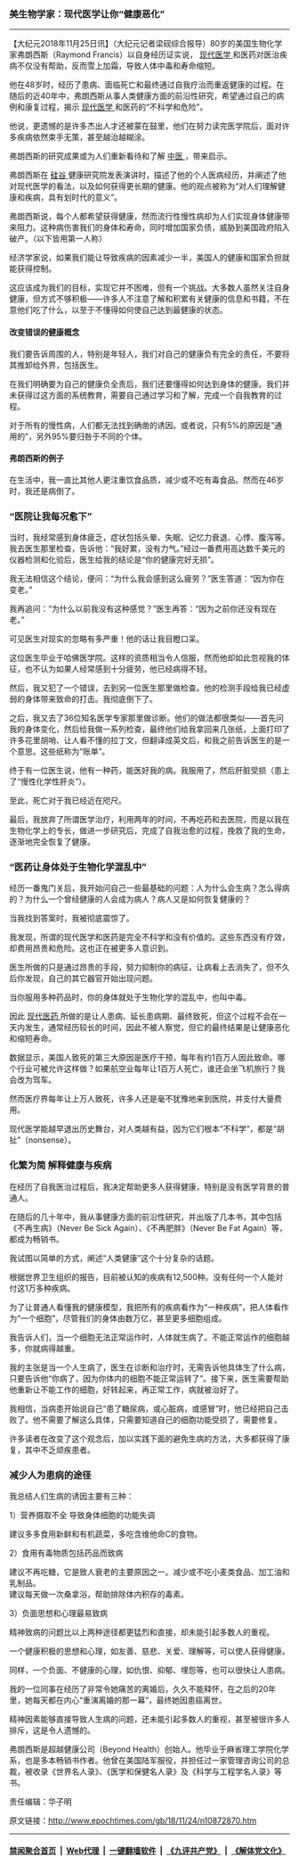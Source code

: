 ### 美生物学家：现代医学让你“健康恶化”
------------------------

<p>
 【大纪元2018年11月25日讯】（大纪元记者梁砚综合报导）80岁的美国生物化学家弗朗西斯（Raymond Francis）以自身经历证实说，
 <a href="http://www.epochtimes.com/gb/tag/%E7%8E%B0%E4%BB%A3%E5%8C%BB%E5%AD%A6.html">
  现代医学
 </a>
 和医药对医治疾病不仅没有帮助，反而雪上加霜，导致人体中毒和寿命缩短。
</p>
<p>
 他在48岁时，经历了患病、面临死亡和最终通过自我疗治而重返健康的过程。在随后的近40年中，弗朗西斯从事人类健康方面的前沿性研究，希望通过自己的病例和康复过程，揭示
 <a href="http://www.epochtimes.com/gb/tag/%E7%8E%B0%E4%BB%A3%E5%8C%BB%E5%AD%A6.html">
  现代医学
 </a>
 和医药的“不科学和危险”。
</p>
<p>
 他说，更遗憾的是许多杰出人才还被蒙在鼓里，他们在努力读完医学院后，面对许多疾病依然束手无策，甚至越治越糊涂。
</p>
<p>
 弗朗西斯的研究成果或为人们重新看待和了解
 <a href="http://www.epochtimes.com/gb/tag/%E4%B8%AD%E5%8C%BB.html">
  中医
 </a>
 ，带来启示。
</p>
<p>
 弗朗西斯在
 <a href="http://www.epochtimes.com/gb/tag/%E7%A1%85%E8%B0%B7.html">
  硅谷
 </a>
 健康研究院发表演讲时，描述了他的个人医病经历，并阐述了他对现代医学的看法，以及如何获得更长期的健康。他的观点被称为“对人们理解健康和疾病，具有划时代的意义”。
</p>
<p>
 弗朗西斯说，每个人都希望获得健康，然而流行性慢性病却为人们实现身体健康带来阻力。这种病伤害我们的身体和寿命，同时增加国家负债，威胁到美国政府陷入破产。（以下皆用第一人称）
</p>
<p>
 经济学家说，如果我们能让导致疾病的因素减少一半，美国人的健康和国家负担就能获得控制。
</p>
<p>
 这应该成为我们的目标，实现它并不困难，但有一个挑战。大多数人虽然关注自身健康，但方式不够积极——许多人不注意了解和积累有关健康的信息和书籍，不在意他们吃了什么，以至于不懂得如何使自己达到最健康的状态。
</p>
<h4>
 改变错误的健康概念
</h4>
<p>
 我们要告诉周围的人，特别是年轻人，我们对自己的健康负有完全的责任，不要将其推卸给外界，包括医生。
</p>
<p>
 在我们明确要为自己的健康负全责后，我们还要懂得如何达到身体的健康。我们并未获得过这方面的系统教育，需要自己通过学习和了解，完成一个自我教育的过程。
</p>
<p>
 对于所有的慢性病，人们都无法找到确凿的诱因。或者说，只有5%的原因是“通用的”，另外95%要归咎于不同的个体。
</p>
<h4>
 弗朗西斯的例子
</h4>
<p>
 在生活中，我一直比其他人更注重饮食品质，减少或不吃有毒食品。然而在46岁时，我还是病倒了。
</p>
<h3>
 “医院让我每况愈下”
</h3>
<p>
 当时，我经常感到身体疲乏，症状包括头晕、失眠、记忆力衰退、心悸、腹泻等。我去医生那里检查，告诉他：“我好累，没有力气。”经过一番费用高达数千美元的仪器检测和化验后，医生给我的结论是“你的健康完好无损”。
</p>
<p>
 我无法相信这个结论，便问：“为什么我会感到这么疲劳？”医生答道：“因为你在变老。”
</p>
<p>
 我再追问：“为什么以前我没有这种感觉？”医生再答：“因为之前你还没有现在老。”
</p>
<p>
 可见医生对现实的忽略有多严重！他的话让我目瞪口呆。
</p>
<p>
 这位医生毕业于哈佛医学院。这样的资质相当令人信服，然而他却如此忽视我的体征，也不认为如果人经常感到十分疲劳，他已经病得不轻。
</p>
<p>
 然后，我又犯了一个错误，去到另一位医生那里做检查。他的检测手段给我已经虚弱的身体带来致命的打击。我彻底倒下了。
</p>
<p>
 之后，我又去了36位知名医学专家那里做诊断。他们的做法都很类似——首先问我的身体变化，然后给我做一系列检查，最终他们给我拿回来几张纸，上面打印了许多花里胡哨、让人看不懂的拉丁文，但翻译成英文后，和我之前告诉医生的是一个意思。这些纸称为“账单”。
</p>
<p>
 终于有一位医生说，他有一种药，能医好我的病。我服用了，然后肝脏受损（患上了“慢性化学性肝炎”）。
</p>
<p>
 至此，死亡对于我已经近在咫尺。
</p>
<p>
 最后，我放弃了所谓医学治疗，利用两年的时间，不再吃药和去医院，而是以我在生物化学上的专长，做进一步研究后，完成了自我治愈的过程，挽救了我的生命，逐渐地完全恢复了健康。
</p>
<h3>
 “医药让身体处于生物化学混乱中”
</h3>
<p>
 经历一番鬼门关后，我开始问自己一些最基础的问题：人为什么会生病？怎么得病的？为什么一个曾经健康的人会成为病人？病人又是如何恢复健康的？
</p>
<p>
 当我找到答案时，我被彻底震惊了。
</p>
<p>
 我发现，所谓的现代医学和医药是完全不科学和没有价值的。这些东西没有疗效，却费用昂贵和危险。这也正在被更多人意识到。
</p>
<p>
 医生所做的只是通过昂贵的手段，努力抑制你的病征，让病看上去消失了，但不久后你发现，自己的其它器官开始出现问题。
</p>
<p>
 当你服用多种药品时，你的身体就处于生物化学的混乱中，也叫中毒。
</p>
<p>
 因此
 <a href="http://www.epochtimes.com/gb/tag/%E7%8E%B0%E4%BB%A3%E5%8C%BB%E8%8D%AF.html">
  现代医药
 </a>
 所做的是让人患病、延长患病期、最终致死，但这个过程不会在一天内发生，通常经历较长的时间，因此不被人察觉，但它的最终结果是让健康恶化和缩短寿命。
</p>
<p>
 数据显示，美国人致死的第三大原因是医疗干预，每年有约1百万人因此致命。哪个行业可被允许这样做？如果航空业每年让1百万人死亡，谁还会坐飞机旅行？我会改为驾车。
</p>
<p>
 然而医疗界每年让上万人致死，许多人还是毫不犹豫地来到医院，并支付大量费用。
</p>
<p>
 现代医学能越早退出历史舞台，对人类越有益，因为它们根本“不科学”，都是“胡扯”（nonsense）。
</p>
<h3>
 化繁为简 解释健康与疾病
</h3>
<p>
 在经历了自我医治过程后，我决定帮助更多人获得健康，特别是没有医学背景的普通人。
</p>
<p>
 在随后的几十年中，我从事健康方面的前沿性研究，并出版了几本书，其中包括《不再生病》（Never Be Sick Again）、《不再肥胖》（Never Be Fat Again）等，都成为畅销书。
</p>
<p>
 我试图以简单的方式，阐述“人类健康”这个十分复杂的话题。
</p>
<p>
 根据世界卫生组织的报告，目前被认知的疾病有12,500种。没有任何一个人能对付这1万多种疾病。
</p>
<p>
 为了让普通人看懂我的健康模型，我把所有的疾病看作为“一种疾病”，把人体看作为“一个细胞”，尽管我们的身体由数万亿，甚至更多细胞组成。
</p>
<p>
 我告诉人们，当一个细胞无法正常运作时，人体就生病了。不能正常运作的细胞越多，你就病得越重。
</p>
<p>
 我的主张是当一个人生病了，医生在诊断和治疗时，无需告诉他具体生了什么病，只要告诉他“你病了，因为你体内的细胞不能正常运转了”。接下来，医生需要帮助他重新让不能工作的细胞，好转起来，再正常工作，病就被治好了。
</p>
<p>
 我相信，当病患开始说自己“患了糖尿病，或心脏病，或感冒”时，他已经把自己击败了。他不需要了解这么具体，只需要知道自己的细胞功能受损了，需要修复。
</p>
<p>
 许多读者在改变了这个观念后，加以实践下面的避免生病的方法，大多都获得了康复，其中不乏顽疾患者。
</p>
<h3>
 减少人为患病的途径
</h3>
<p>
 我总结人们生病的诱因主要有三种：
</p>
<p>
 1）营养摄取不全 导致身体细胞的功能失调
</p>
<p>
 建议多多食用新鲜和有机蔬菜，多吃含维他命C的食物。
</p>
<p>
 2）食用有毒物质包括药品而致病
</p>
<p>
 建议不再吃糖，它是致人衰老的主要原因之一。减少或不吃小麦类食品、加工油和乳制品。
 <br/>
 建议每天做一次桑拿浴，帮助排除体内积存的毒素。
</p>
<p>
 3）负面思想和心理最易致病
</p>
<p>
 精神致病的问题比以上两种途径都更猛烈和直接，却未能引起多数人的重视。
</p>
<p>
 一个健康积极的思想和心理，如友善、慈悲、关爱、理解等，可以使人获得健康。
</p>
<p>
 同样，一个负面、不健康的心理，如仇恨、抑郁、埋怨等，也可以很快让人患病。
</p>
<p>
 我的一位同事在经历了非常令她痛苦的离婚后，久久不能释怀，在之后的20年里，她每天都在内心“重演离婚的那一幕”，最终她因患癌离世。
</p>
<p>
 精神因素能够直接导致人生病的问题，还未能引起多数人的重视，甚至被很许多人排斥，这是令人遗憾的。
</p>
<p>
 弗朗西斯是超越健康公司（Beyond Health）创始人。他毕业于麻省理工学院化学系，也是多本畅销书作者。他曾在美国陆军服役，并担任过一家管理咨询公司的总裁，被收录《世界名人录》、《医学和保健名人录》及《科学与工程学名人录》等书。
</p>
<p>
 责任编辑：华子明
</p>

原文链接：http://www.epochtimes.com/gb/18/11/24/n10872870.htm


------------------------
#### [禁闻聚合首页](https://github.com/gfw-breaker/banned-news/blob/master/README.md) &nbsp;|&nbsp; [Web代理](https://github.com/gfw-breaker/open-proxy/blob/master/README.md) &nbsp;|&nbsp; [一键翻墙软件](https://github.com/gfw-breaker/nogfw/blob/master/README.md) &nbsp;|&nbsp; [《九评共产党》](https://github.com/gfw-breaker/9ping.md/blob/master/README.md#九评之一评共产党是什么) &nbsp;|&nbsp; [《解体党文化》](https://github.com/gfw-breaker/jtdwh.md/blob/master/README.md#绪论)
